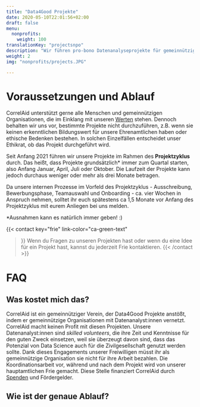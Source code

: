 ```yaml
---
title: "Data4Good Projekte"
date: 2020-05-10T22:01:56+02:00
draft: false
menu:
  nonprofits:
    weight: 100
translationKey: "projectsnpo"
description: "Wir führen pro-bono Datenanalyseprojekte für gemeinnützige Organisationen durch und ermöglichen so, dass auch die Zivilgesellschaft das große Potential von Daten und Datenanalyse nutzen kann."
weight: 2
img: "nonprofits/projects.JPG"

---
```


# Voraussetzungen und Ablauf
CorrelAid unterstützt gerne alle Menschen und gemeinnützigen Organisationen, die im Einklang mit unseren [Werten](about/#unsere-werte) stehen. Dennoch behalten wir uns vor, bestimmte Projekte nicht durchzuführen, z.B. wenn sie keinen erkenntlichen Bildungswert für unsere Ehrenamtlichen haben oder ethische Bedenken bestehen. In solchen Einzelfällen entscheidet unser Ethikrat, ob das Projekt durchgeführt wird.


Seit Anfang 2021 führen wir unsere Projekte im Rahmen des **Projektzyklus** durch. Das heißt, dass Projekte grundsätzlich\* immer zum Quartal starten, also Anfang Januar, April, Juli oder Oktober. Die Laufzeit der Projekte kann jedoch durchaus weniger oder mehr als drei Monate betragen. 

Da unsere internen Prozesse im Vorfeld des Projektzyklus - Ausschreibung, Bewerbungsphase, Teamauswahl und Onboarding - ca. vier Wochen in Anspruch nehmen, solltet ihr euch spätestens ca 1,5 Monate vor Anfang des Projektzyklus mit eurem Anliegen bei uns melden. 

*Ausnahmen kann es natürlich immer geben! :) 

{{< contact
    key="frie"
    link-color="ca-green-text"
>}}
Wenn du Fragen zu unseren Projekten hast oder wenn du eine Idee für ein Projekt hast, kannst du jederzeit Frie kontaktieren.
{{< /contact >}}
# FAQ
## Was kostet mich das?
CorrelAid ist ein gemeinnütziger Verein, der Data4Good Projekte anstößt, indem er gemeinnützige Organisationen mit Datenanalyst:innen vernetzt. CorrelAid macht keinen Profit mit diesen Projekten. Unsere Datenanalyst:innen sind _skilled volunteers_, die ihre Zeit und Kenntnisse für den guten Zweck einsetzen, weil sie überzeugt davon sind, dass das Potenzial von Data Science auch für die Zivilgesellschaft genutzt werden sollte. Dank dieses Engagements unserer Freiwilligen müsst ihr als gemeinnützige Organisation sie nicht für ihre Arbeit bezahlen. Die Koordinationsarbeit vor, während und nach dem Projekt wird von unserer hauptamtlichen Frie gemacht. Diese Stelle finanziert CorrelAid durch [Spenden](https://www.betterplace.org/de/projects/58963-correlaid-e-v-foerderung-von-datenwissenschaft-in-der-zivilgesellschaft) und Fördergelder.

## Wie ist der genaue Ablauf?